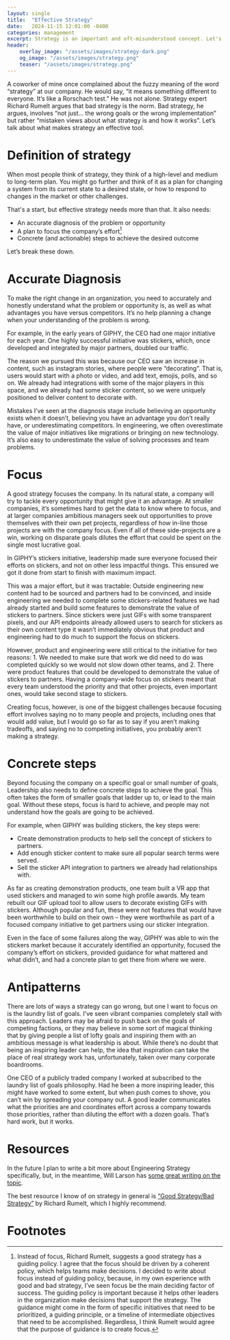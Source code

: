 ```yaml
---
layout: single
title:  "Effective Strategy"
date:   2024-11-15 12:01:00 -0400
categories: management
excerpt: Strategy is an important and oft-misunderstood concept. Let's explore how a clear understanding can help you keep your team on track.
header:
    overlay_image: "/assets/images/strategy-dark.png"
    og_image: "/assets/images/strategy.png"
    teaser: "/assets/images/strategy.png"
---
```


A coworker of mine once complained about the fuzzy meaning of the word “strategy” at our company. He would say, “it means something different to everyone. It’s like a Rorschach test.” He was not alone. Strategy expert Richard Rumelt argues that bad strategy is the norm. Bad strategy, he argues, involves “not just… the wrong goals or the wrong implementation” but rather “mistaken views about what strategy is and how it works”. Let’s talk about what makes strategy an effective tool.

# Definition of strategy

When most people think of strategy, they think of a high-level and medium to long-term plan. You might go further and think of it as a plan for changing a system from its current state to a desired state, or how to respond to changes in the market or other challenges.

That's a start, but effective strategy needs more than that. It also needs:

* An accurate diagnosis of the problem or opportunity
* A plan to focus the company’s effort[^focus-v-guiding]
* Concrete (and actionable) steps to achieve the desired outcome

Let’s break these down.

# Accurate Diagnosis

To make the right change in an organization, you need to accurately and honestly understand what the problem or opportunity is, as well as what advantages you have versus competitors. It’s no help planning a change when your understanding of the problem is wrong.

For example, in the early years of GIPHY, the CEO had one major initiative for each year. One highly successful initiative was stickers, which, once developed and integrated by major partners, doubled our traffic.

The reason we pursued this was because our CEO saw an increase in content, such as instagram stories, where people were “decorating”. That is, users would start with a photo or video, and add text, emojis, polls, and so on. We already had integrations with some of the major players in this space, and we already had some sticker content, so we were uniquely positioned to deliver content to decorate with.

Mistakes I’ve seen at the diagnosis stage include believing an opportunity exists when it doesn’t, believing you have an advantage you don’t really have, or underestimating competitors. In engineering, we often overestimate the value of major initiatives like migrations or bringing on new technology. It’s also easy to underestimate the value of solving processes and team problems.

# Focus

A good strategy focuses the company. In its natural state, a company will try to tackle every opportunity that might give it an advantage. At smaller companies, it’s sometimes hard to get the data to know where to focus, and at larger companies ambitious managers seek out opportunities to prove themselves with their own pet projects, regardless of how in-line those projects are with the company focus. Even if all of these side-projects are a win, working on disparate goals dilutes the effort that could be spent on the single most lucrative goal.

In GIPHY’s stickers initiative, leadership made sure everyone focused their efforts on stickers, and not on other less impactful things. This ensured we got it done from start to finish with maximum impact.

This was a major effort, but it was tractable: Outside engineering new content had to be sourced and partners had to be convinced, and inside engineering we needed to complete some stickers-related features we had already started and build some features to demonstrate the value of stickers to partners. Since stickers were just GIFs with some transparent pixels, and our API endpoints already allowed users to search for stickers as their own content type it wasn’t immediately obvious that product and engineering had to do much to support the focus on stickers.

However, product and engineering were still critical to the initiative for two reasons: 1. We needed to make sure that work we did need to do was completed quickly so we would not slow down other teams, and 2. There were product features that could be developed to demonstrate the value of stickers to partners. Having a company-wide focus on stickers meant that every team understood the priority and that other projects, even important ones, would take second stage to stickers.

Creating focus, however, is one of the biggest challenges because focusing effort involves saying no to many people and projects, including ones that would add value, but I would go so far as to say if you aren’t making tradeoffs, and saying no to competing initiatives, you probably aren’t making a strategy.

# Concrete steps

Beyond focusing the company on a specific goal or small number of goals, Leadership also needs to define concrete steps to achieve the goal. This often takes the form of smaller goals that ladder up to, or lead to the main goal. Without these steps, focus is hard to achieve, and people may not understand how the goals are going to be achieved.

For example, when GIPHY was building stickers, the key steps were:
* Create demonstration products to help sell the concept of stickers to partners.
* Add enough sticker content to make sure all popular search terms were served.
* Sell the sticker API integration to partners we already had relationships with.

As far as creating demonstration products, one team built a VR app that used stickers and managed to win some high profile awards. My team rebuilt our GIF upload tool to allow users to decorate existing GIFs with stickers. Although popular and fun, these were not features that would have been worthwhile to build on their own – they were worthwhile as part of a focused company initiative to get partners using our sticker integration.

Even in the face of some failures along the way, GIPHY was able to win the stickers market because it accurately identified an opportunity, focused the company’s effort on stickers, provided guidance for what mattered and what didn’t, and had a concrete plan to get there from where we were.

# Antipatterns

There are lots of ways a strategy can go wrong, but one I want to focus on is the laundry list of goals. I’ve seen vibrant companies completely stall with this approach. Leaders may be afraid to push back on the goals of competing factions, or they may believe in some sort of magical thinking that by giving people a list of lofty goals and inspiring them with an ambitious message is what leadership is about. While there’s no doubt that being an inspiring leader can help, the idea that inspiration can take the place of real strategy work has, unfortunately, taken over many corporate boardrooms.

One CEO of a publicly traded company I worked at subscribed to the laundry list of goals philosophy. Had he been a more inspiring leader, this might have worked to some extent, but when push comes to shove, you can’t win by spreading your company out. A good leader communicates what the priorities are and coordinates effort across a company towards those priorities, rather than diluting the effort with a dozen goals. That’s hard work, but it works.

# Resources

In the future I plan to write a bit more about Engineering Strategy specifically, but, in the meantime, Will Larson has [some great writing on the topic](https://lethain.com/strategy-notes/).

The best resource I know of on strategy in general is [“Good Strategy/Bad Strategy”](https://www.amazon.com/Good-Strategy-Bad-Difference-Matters/dp/0307886239) by Richard Rumelt, which I highly recommend.

# Footnotes

[^focus-v-guiding]: Instead of focus, Richard Rumelt, suggests a good strategy has a guiding policy. I agree that the focus should be driven by a coherent policy, which helps teams make decisions. I decided to write about focus instead of guiding policy, because, in my own experience with good and bad strategy, I’ve seen focus be the main deciding factor of success. The guiding policy is important because it helps other leaders in the organization make decisions that support the strategy. The guidance might come in the form of specific initiatives that need to be prioritized, a guiding principle, or a timeline of intermediate objectives that need to be accomplished. Regardless, I think Rumelt would agree that the purpose of guidance is to create focus.
